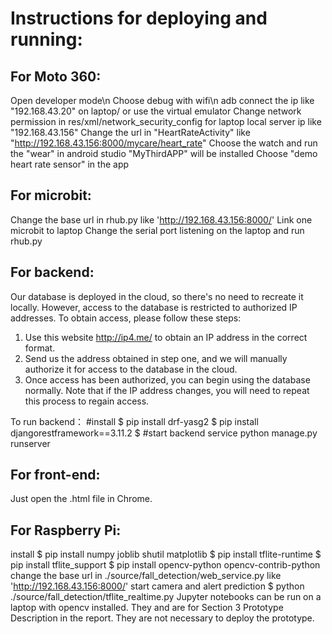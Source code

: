 # Instructions for deploying and running: 

## For Moto 360:
Open developer mode\n
Choose debug with wifi\n
adb connect the ip like "192.168.43.20" on laptop/ or use the virtual emulator
Change network permission in res/xml/network_security_config for laptop local server ip like "192.168.43.156"
Change the url in "HeartRateActivity" like "http://192.168.43.156:8000/mycare/heart_rate"
Choose the watch and run the "wear" in android studio
"MyThirdAPP" will be installed 
Choose "demo heart rate sensor" in the app

## For microbit:
Change the base url in rhub.py like 'http://192.168.43.156:8000/'
Link one microbit to laptop
Change the serial port listening on the laptop
and run rhub.py

## For backend:
Our database is deployed in the cloud, so there's no need to recreate it locally. However, access to the database is restricted to authorized IP addresses. To obtain access, please follow these steps:
1. Use this website http://ip4.me/ to obtain an IP address in the correct format.
2. Send us the address obtained in step one, and we will manually authorize it for access to the database in the cloud.
3. Once access has been authorized, you can begin using the database normally. Note that if the IP address changes, you will need to repeat this process to regain access.

To run backend：
#install
$ pip install drf-yasg2
$ pip install djangorestframework==3.11.2
$ #start backend service
python manage.py runserver

## For front-end:
Just open the .html file in Chrome.

## For Raspberry Pi:
 install
$ pip install numpy joblib shutil matplotlib
$ pip install tflite-runtime
$ pip install tflite_support 
$ pip install opencv-python opencv-contrib-python
 change the base url in ./source/fall_detection/web_service.py like 'http://192.168.43.156:8000/'
 start camera and alert prediction
$ python ./source/fall_detection/tflite_realtime.py
 Jupyter notebooks can be run on a laptop with opencv installed.
 They and are for Section 3 Prototype Description in the report. 
 They are not necessary to deploy the prototype. 
